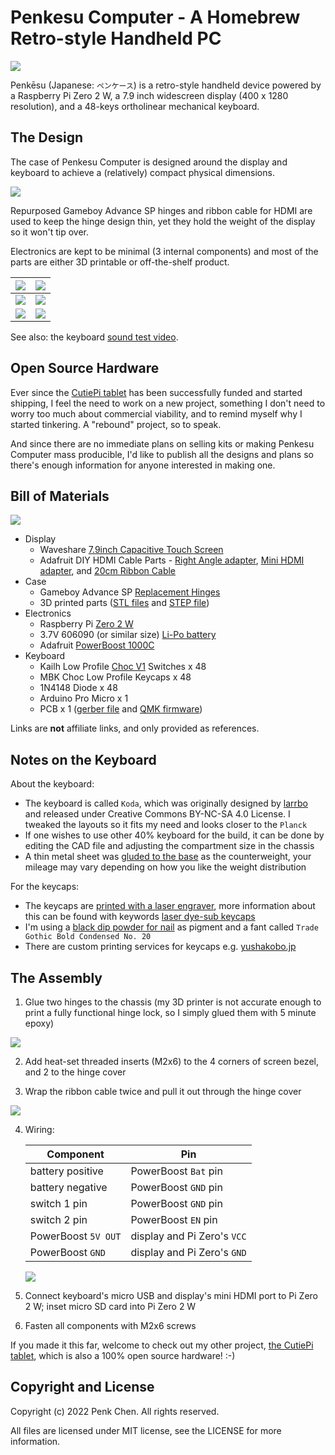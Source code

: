 # Penkesu Computer - A Homebrew Retro-style Handheld PC

![](https://github.com/penk/penkesu/raw/master/gallery/penkesu.computer-heroshot.jpg)

Penkēsu (Japanese: `ペンケース`) is a retro-style handheld device powered by a Raspberry Pi Zero 2 W, a 7.9 inch widescreen display (400 x 1280 resolution), and a 48-keys ortholinear mechanical keyboard.

## The Design 

The case of Penkesu Computer is designed around the display and keyboard to achieve a (relatively) compact physical dimensions.

![](https://github.com/penk/penkesu/raw/master/gallery/penkesu.computer-design-1.png)

Repurposed Gameboy Advance SP hinges and ribbon cable for HDMI are used to keep the hinge design thin, yet they hold the weight of the display so it won't tip over.

Electronics are kept to be minimal (3 internal components) and most of the parts are either 3D printable or off-the-shelf product.

| ![](https://github.com/penk/penkesu/raw/master/gallery/penkesu.computer-1.jpg) | ![](https://github.com/penk/penkesu/raw/master/gallery/penkesu.computer-2.jpg) | 
|-----------------------------|-----------------------------|
| ![](https://github.com/penk/penkesu/raw/master/gallery/penkesu.computer-5.jpg) | ![](https://github.com/penk/penkesu/raw/master/gallery/penkesu.computer-4.jpg) | 
| ![](https://github.com/penk/penkesu/raw/master/gallery/penkesu.computer-3.jpg) | ![](https://github.com/penk/penkesu/raw/master/gallery/penkesu.computer-6.jpg) | 

See also: the keyboard [sound test video](https://twitter.com/penk/status/1492715339997925376).

## Open Source Hardware 

Ever since the [CutiePi tablet](https://cutiepi.io) has been successfully funded and started shipping, I feel the need to work on a new project, something I don't need to worry too much about commercial viability, and to remind myself why I started tinkering. A "rebound" project, so to speak. 

And since there are no immediate plans on selling kits or making Penkesu Computer mass producible, I'd like to publish all the designs and plans so there's enough information for anyone interested in making one. 

## Bill of Materials 

![](https://github.com/penk/penkesu/raw/master/gallery/penkesu.computer-parts.png)

- Display 
    - Waveshare [7.9inch Capacitive Touch Screen](https://www.waveshare.com/7.9inch-HDMI-LCD.htm)
    - Adafruit DIY HDMI Cable Parts - [Right Angle adapter](https://www.adafruit.com/product/3550), [Mini HDMI adapter](https://www.adafruit.com/product/3552), and [20cm Ribbon Cable](https://www.adafruit.com/product/3561)
- Case 
    - Gameboy Advance SP [Replacement Hinges](https://amazon.com/dp/B00YCEOXIK)
    - 3D printed parts ([STL files](https://github.com/penk/penkesu/tree/master/stl) and [STEP file](https://github.com/penk/penkesu/tree/master/step)) 
- Electronics 
    - Raspberry Pi [Zero 2 W](https://www.raspberrypi.com/products/raspberry-pi-zero-2-w/)
    - 3.7V 606090 (or similar size) [Li-Po battery](https://www.aliexpress.com/wholesale?SearchText=606090+battery)
    - Adafruit [PowerBoost 1000C](https://www.adafruit.com/product/2465)
- Keyboard 
    - Kailh Low Profile [Choc V1](http://www.kailh.com/en/Products/Ks/CS/319.html) Switches x 48
    - MBK Choc Low Profile Keycaps x 48
    - 1N4148 Diode x 48 
    - Arduino Pro Micro x 1
    - PCB x 1 ([gerber file](https://github.com/larrbo/odd-rocket/blob/master/koda/koda_no%20silk.zip) and [QMK firmware](https://github.com/penk/penkesu/tree/master/firmware))

Links are **not** affiliate links, and only provided as references. 

## Notes on the Keyboard

About the keyboard: 

- The keyboard is called `Koda`, which was originally designed by [larrbo](https://github.com/larrbo/odd-rocket/) and released under Creative Commons BY-NC-SA 4.0 License. I tweaked the layouts so it fits my need and looks closer to the `Planck`
- If one wishes to use other 40% keyboard for the build, it can be done by editing the CAD file and adjusting the compartment size in the chassis
- A thin metal sheet was [gluded to the base](https://twitter.com/penk/status/1489810591628034048) as the counterweight, your mileage may vary depending on how you like the weight distribution

For the keycaps: 

- The keycaps are [printed with a laser engraver](https://twitter.com/penk/status/1477140916565843968), more information about this can be found with keywords [laser dye-sub keycaps](https://www.youtube.com/watch?v=qqAspFVRZNk)
- I'm using a [black dip powder for nail](https://twitter.com/penk/status/1475763655212138499) as pigment and a fant called `Trade Gothic Bold Condensed No. 20`
- There are custom printing services for keycaps e.g. [yushakobo.jp](https://shop.yushakobo.jp/collections/services/products/keycap-laser-marking)

## The Assembly 

1. Glue two hinges to the chassis (my 3D printer is not accurate enough to print a fully functional hinge lock, so I simply glued them with 5 minute epoxy) 

  ![](https://github.com/penk/penkesu/raw/master/gallery/penkesu.computer-assembly-hinge.jpg)

2. Add heat-set threaded inserts (M2x6) to the 4 corners of screen bezel, and 2 to the hinge cover

3. Wrap the ribbon cable twice and pull it out through the hinge cover

  ![](https://github.com/penk/penkesu/raw/master/gallery/penkesu.computer-assembly-cable.jpg)

4. Wiring: 

    | Component | Pin | 
    |-----------|--------|
    | battery positive | PowerBoost `Bat` pin |
    | battery negative | PowerBoost `GND` pin | 
    | switch 1 pin | PowerBoost `GND` pin | 
    | switch 2 pin | PowerBoost `EN` pin | 
    | PowerBoost `5V OUT` | display and Pi Zero's `VCC` | 
    | PowerBoost `GND` | display and Pi Zero's `GND` |

    ![](https://github.com/penk/penkesu/raw/master/gallery/penkesu.computer-assembly-wiring.jpg) 

5. Connect keyboard's micro USB and display's mini HDMI port to Pi Zero 2 W; inset micro SD card into Pi Zero 2 W 
6. Fasten all components with M2x6 screws 

If you made it this far, welcome to check out my other project, [the CutiePi tablet](http://cutiepi.io), which is also a 100% open source hardware! :-)

## Copyright and License

Copyright (c) 2022 Penk Chen. All rights reserved.

All files are licensed under MIT license, see the LICENSE for more information.
